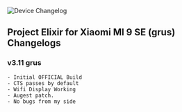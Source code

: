 ![Device Changelog](https://i.imgur.com/C0Wcdr5.png)

## Project Elixir for Xiaomi MI 9 SE (grus) Changelogs

### v3.11 grus
```
- Initial OFFICIAL Build
- CTS passes by default
- Wifi Display Working
- Augest patch.
- No bugs from my side
```
